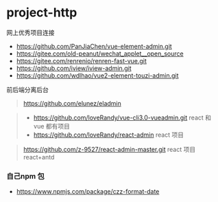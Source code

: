 # project-http
网上优秀项目连接
* https://github.com/PanJiaChen/vue-element-admin.git
* https://gitee.com/old-peanut/wechat_applet__open_source
* https://gitee.com/renrenio/renren-fast-vue.git
* https://github.com/iview/iview-admin.git
* https://github.com/wdlhao/vue2-element-touzi-admin.git

前后端分离后台
> https://github.com/elunez/eladmin

> * https://github.com/loveRandy/vue-cli3.0-vueadmin.git  react 和 vue 都有项目
> * https://github.com/loveRandy/react-admin  react 项目

> https://github.com/z-9527/react-admin-master.git react 项目 react+antd


### 自己npm 包
* https://www.npmjs.com/package/czz-format-date
